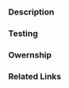 ### Description
<!--
[Please fill out a brief description of the change being made]
-->
### Testing
<!--
[Please add testing done as part of this change.] 
-->
<!-- Keep in mind that for backup-utils the following applies:
- Backup-util [current version] will support
   - GHES [current version]
   - GHES [current version -1]
   - GHES [current version -2]
- Any changes that are made to backup-utils will also need to be supported on those GHES versions above (n-2)
- Please make sure those versions are tested against for this change 
-->

### Owernship
<!-- [Add any relevants owners for this change]
-->

### Related Links
<!-- [Please add any related links/issues to this PR]
-->
